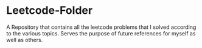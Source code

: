 # Leetcode-Folder
A Repository that contains all the leetcode problems that I solved according to the various topics. Serves the purpose of future references for myself as well as others.

